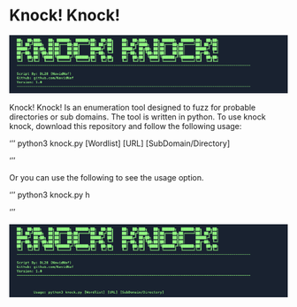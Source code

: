 # Knock! Knock!

![Title](/Images/Title.png)

Knock! Knock! Is an enumeration tool designed to fuzz for probable directories or sub domains. The tool is written in python. To use knock knock, download this repository and follow the following usage:

‘’’
python3 knock.py [Wordlist] [URL] [SubDomain/Directory]

‘’’

Or you can use the following to see the usage option.

‘’’
python3 knock.py h

‘’’

![Title](/Images/Help.png)
